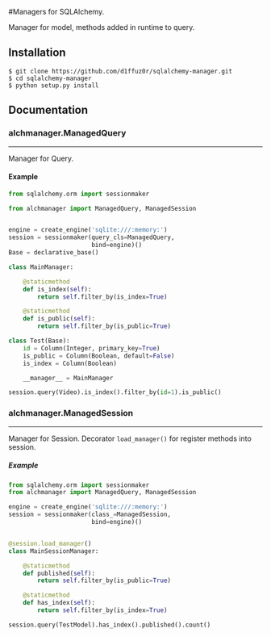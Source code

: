 #Managers for SQLAlchemy.

Manager for model, methods added in runtime to query.

## Installation

```
$ git clone https://github.com/d1ffuz0r/sqlalchemy-manager.git
$ cd sqlalchemy-manager
$ python setup.py install
```

## Documentation


### alchmanager.ManagedQuery
----------------------------

Manager for Query.

#### Example

```python
from sqlalchemy.orm import sessionmaker

from alchmanager import ManagedQuery, ManagedSession


engine = create_engine('sqlite:///:memory:')
session = sessionmaker(query_cls=ManagedQuery,
        	           bind=engine)()
Base = declarative_base()

class MainManager:

    @staticmethod
	def is_index(self):
    	return self.filter_by(is_index=True)

	@staticmethod
    def is_public(self):
        return self.filter_by(is_public=True)

class Test(Base):
	id = Column(Integer, primary_key=True)
    is_public = Column(Boolean, default=False)
    is_index = Column(Boolean)

    __manager__ = MainManager

session.query(Video).is_index().filter_by(id=1).is_public()
```

### alchmanager.ManagedSession
------------------------------

Manager for Session. Decorator `load_manager()` for register methods into session.

##### Example

```python
from sqlalchemy.orm import sessionmaker
from alchmanager import ManagedQuery, ManagedSession

engine = create_engine('sqlite:///:memory:')
session = sessionmaker(class_=ManagedSession,
                       bind=engine)()


@session.load_manager()
class MainSessionManager:

    @staticmethod
    def published(self):
    	return self.filter_by(is_public=True)

    @staticmethod
    def has_index(self):
        return self.filter_by(is_index=True)

session.query(TestModel).has_index().published().count()
```
